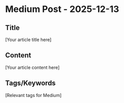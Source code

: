# Medium Post - 2025-12-13

## Title
[Your article title here]

## Content
[Your article content here]

## Tags/Keywords
[Relevant tags for Medium]
